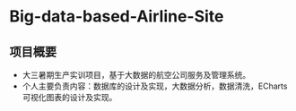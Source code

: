 # Big-data-based-Airline-Site
## 项目概要
- 大三暑期生产实训项目，基于大数据的航空公司服务及管理系统。
- 个人主要负责内容：数据库的设计及实现，大数据分析，数据清洗，ECharts可视化图表的设计及实现。
